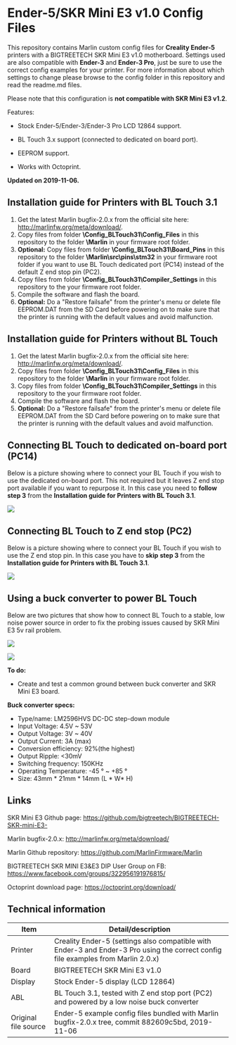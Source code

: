 # Ender-5/SKR Mini E3 v1.0 Config Files

This repository contains Marlin custom config files for **Creality Ender-5** printers with a BIGTREETECH SKR Mini E3 v1.0 motherboard.  Settings used are also compatible with **Ender-3** and **Ender-3 Pro**, just be sure to use the correct config examples for your printer. For more information about which settings to change please browse to the config folder in this repository and read the readme.md files.

Please note that this configuration is **not compatible with SKR Mini E3 v1.2**.

Features:

- Stock Ender-5/Ender-3/Ender-3 Pro LCD 12864 support.

- BL Touch 3.x support (connected to dedicated on board port).

- EEPROM support.

- Works with Octoprint.

  

**Updated on 2019-11-06.**



## Installation guide for Printers with BL Touch 3.1

1. Get the latest Marlin bugfix-2.0.x from the official site here: http://marlinfw.org/meta/download/.
2. Copy files from folder **\Config_BLTouch31\Config_Files** in this repository to the folder **\Marlin** in your firmware root folder.
3. **Optional:** Copy files from folder **\Config_BLTouch31\Board_Pins** in this repository to the folder **\Marlin\src\pins\stm32** in your firmware root folder if you want to use BL Touch dedicated port (PC14) instead of the default Z end stop pin (PC2).
4. Copy files from folder **\Config_BLTouch31\Compiler_Settings** in this repository to the your firmware root folder.
6. Compile the software and flash the board.
6. **Optional:** Do a "Restore failsafe" from the printer's menu or delete file EEPROM.DAT from the SD Card before powering on to make sure that the printer is running with the default values and avoid malfunction.

   

## Installation guide for Printers without BL Touch

1. Get the latest Marlin bugfix-2.0.x from the official site here: http://marlinfw.org/meta/download/.
2. Copy files from folder **\Config_BLTouch31\Config_Files** in this repository to the folder **\Marlin** in your firmware root folder.
3. Copy files from folder **\Config_BLTouch31\Compiler_Settings** in this repository to the your firmware root folder.
5. Compile the software and flash the board.
6. **Optional:** Do a "Restore failsafe" from the printer's menu or delete file EEPROM.DAT from the SD Card before powering on to make sure that the printer is running with the default values and avoid malfunction.

## Connecting BL Touch to dedicated on-board port (PC14)

Below is a picture showing where to connect your BL Touch if you wish to use the dedicated on-board port. This not required but it leaves Z end stop port available if you want to repurpose it. In this case you need to **follow** **step 3** from the **Installation guide for Printers with BL Touch 3.1**.



![](https://i.imgur.com/AO4crIO.jpg)



## Connecting BL Touch to Z end stop (PC2)

Below is a picture showing where to connect your BL Touch if you wish to use the Z end stop pin.  In this case you have to **skip** **step 3** from the **Installation guide for Printers with BL Touch 3.1**.



![](https://i.imgur.com/3TEBdS4.jpg)



## Using a buck converter to power BL Touch

Below are two pictures that show how to connect BL Touch to a stable, low noise power source in order to fix the probing issues caused by SKR Mini E3 5v rail problem. 

![](https://i.imgur.com/8eEEUF9.jpg)



![](https://i.imgur.com/lZjAzvL.jpg)



**To do:**

* Create and test a common ground between buck converter and SKR Mini E3 board.

  

**Buck converter specs:**

- Type/name: LM2596HVS DC-DC step-down module
- Input Voltage: 4.5V ~ 53V
- Output Voltage: 3V ~ 40V
- Output Current: 3A (max)
- Conversion efficiency: 92%(the highest)
- Output Ripple: <30mV
- Switching frequency: 150KHz
- Operating Temperature: -45 ° ~ +85 °
- Size: 43mm * 21mm * 14mm (L * W* H)



## Links

SKR Mini E3 Github page: https://github.com/bigtreetech/BIGTREETECH-SKR-mini-E3-

Marlin bugfix-2.0.x: http://marlinfw.org/meta/download/

Marlin Github repository: https://github.com/MarlinFirmware/Marlin

BIGTREETECH SKR MINI E3&E3 DIP User Group on FB: https://www.facebook.com/groups/322956191976815/

Octoprint download page: https://octoprint.org/download/



## Technical information

| Item                 | Detail/description                                           |
| -------------------- | ------------------------------------------------------------ |
| Printer              | Creality Ender-5 (settings also compatible with Ender-3 and Ender-3 Pro using the correct config file examples from Marlin 2.0.x) |
| Board                | BIGTREETECH SKR Mini E3 v1.0                                 |
| Display              | Stock Ender-5 display (LCD 12864)                            |
| ABL                  | BL Touch 3.1, tested with Z end stop port (PC2) and powered by a low noise buck converter |
| Original file source | Ender-5 example config files bundled with Marlin bugfix-2.0.x tree, commit 882609c5bd, 2019-11-06 |

